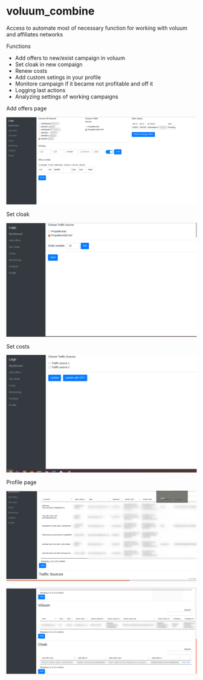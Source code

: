 # voluum_combine
<p>Access to automate most of necessary function for working with voluum and affiliates networks</p>
<p>Functions</p>
<ul>
<li>Add offers to new/exist campaign in voluum</li>
<li>Set cloak in new compaign</li>
<li>Renew costs</li>
<li>Add custom setings in your profile</li>
<li>Monitore campaign if it became not profitable and off it</li>
<li>Logging last actions</li>
<li>Analyzing settings of working campaigns</li>
</ul>
<p>Add offers page</p>

![SCREENSHOT](files/github_combine.png)
<p>Set cloak</p>

![SCREENSHOT](files/github_combine2.png)
<p>Set costs</p>

![SCREENSHOT](files/github_combine3.png)
<p>Profile page</p>

![SCREENSHOT](files/github_combine4.png)

![SCREENSHOT](files/github_combine5.png)
